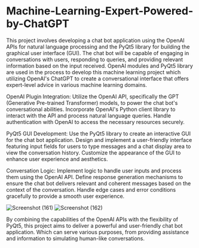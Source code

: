 # Machine-Learning-Expert-Powered-by-ChatGPT
This project involves developing a chat bot application using the OpenAI APIs for natural language processing and the PyQt5 library for building the graphical user interface (GUI).
The chat bot will be capable of engaging in conversations with users, responding to queries, and providing relevant information based on the input received.
OpenAI modules and PyQt5 library are used in the process to develop this machine learning project which utilizing OpenAI's ChatGPT to create a conversational interface that offers expert-level advice in various machine learning domains. 

OpenAI Plugin Integration:
Utilize the OpenAI API, specifically the GPT (Generative Pre-trained Transformer) models, to power the chat bot's conversational abilities.
Incorporate OpenAI's Python client library to interact with the API and process natural language queries.
Handle authentication with OpenAI to access the necessary resources securely.

PyQt5 GUI Development:
Use the PyQt5 library to create an interactive GUI for the chat bot application.
Design and implement a user-friendly interface featuring input fields for users to type messages and a chat display area to view the conversation history.
Customize the appearance of the GUI to enhance user experience and aesthetics.

Conversation Logic:
Implement logic to handle user inputs and process them using the OpenAI API.
Define response generation mechanisms to ensure the chat bot delivers relevant and coherent messages based on the context of the conversation.
Handle edge cases and error conditions gracefully to provide a smooth user experience.

![Screenshot (161)](https://github.com/ashutosh-187/Machine-Learning-Expert-Powered-by-ChatGPT/assets/137859956/124dc163-7444-48e2-a01d-27b9bc12d8bf)
![Screenshot (162)](https://github.com/ashutosh-187/Machine-Learning-Expert-Powered-by-ChatGPT/assets/137859956/31faebdb-dd39-41b7-8830-d645d09fdec0)

By combining the capabilities of the OpenAI APIs with the flexibility of PyQt5, this project aims to deliver a powerful and user-friendly chat bot application.
Which can serve various purposes, from providing assistance and information to simulating human-like conversations.
